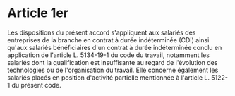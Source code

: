 # Article 1er

  
Les dispositions du présent accord s'appliquent aux salariés des entreprises de la branche en contrat à durée indéterminée (CDI) ainsi qu'aux salariés bénéficiaires d'un contrat à durée indéterminée conclu en application de l'article L. 5134-19-1 du code du travail, notamment les salariés dont la qualification est insuffisante au regard de l'évolution des technologies ou de l'organisation du travail. Elle concerne également les salariés placés en position d'activité partielle mentionnée à l'article L. 5122-1 du présent code.

